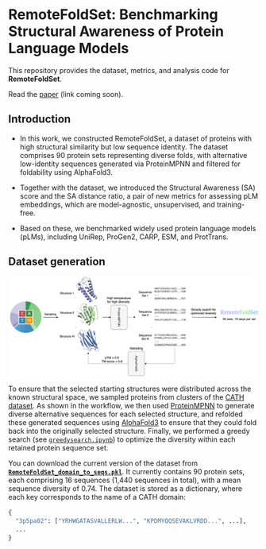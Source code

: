 # RemoteFoldSet: Benchmarking Structural Awareness of Protein Language Models

This repository provides the dataset, metrics, and analysis code for **RemoteFoldSet**.  

Read the [paper](#) (link coming soon).  


## Introduction
  - In this work, we constructed RemoteFoldSet, a dataset of proteins with high structural similarity but low sequence identity. The dataset comprises 90 protein sets representing diverse folds, with alternative low-identity sequences generated via ProteinMPNN and filtered for foldability using AlphaFold3.

  - Together with the dataset, we introduced the Structural Awareness (SA) score and the SA distance ratio, a pair of new metrics for assessing pLM embeddings, which are model-agnostic, unsupervised, and training-free.

  - Based on these, we benchmarked widely used protein language models (pLMs), including UniRep, ProGen2, CARP, ESM, and ProtTrans.  

## Dataset generation
<img src="figs/workflow_ai4s_new.png" alt="workflow" width="1600">

To ensure that the selected starting structures were distributed across the known structural space, we sampled proteins from clusters of the [CATH dataset](https://www.cathdb.info/). As shown in the workflow, we then used [ProteinMPNN](https://github.com/dauparas/ProteinMPNN) to generate diverse alternative sequences for each selected structure, and refolded these generated sequences using [AlphaFold3](https://github.com/google-deepmind/alphafold3) to ensure that they could fold back into the originally selected structure. Finally, we performed a greedy search (see [`greedysearch.ipynb`](notebooks/greedysearch.ipynb)) to optimize the diversity within each retained protein sequence set.

You can download the current version of the dataset from [**`RemoteFoldSet_domain_to_seqs.pkl`**](saved/RemoteFoldSet_domain_to_seqs.pkl). It currently contains 90 protein sets, each comprising 16 sequences (1,440 sequences in total), with a mean sequence diversity of 0.74. The dataset is stored as a dictionary, where each key corresponds to the name of a CATH domain:
```python
{
  "3p5pa02": ["YRHWGATASVALLERLW...", "KPDMYQQSEVAKLVRDD...", ...],
  ...
}
```
